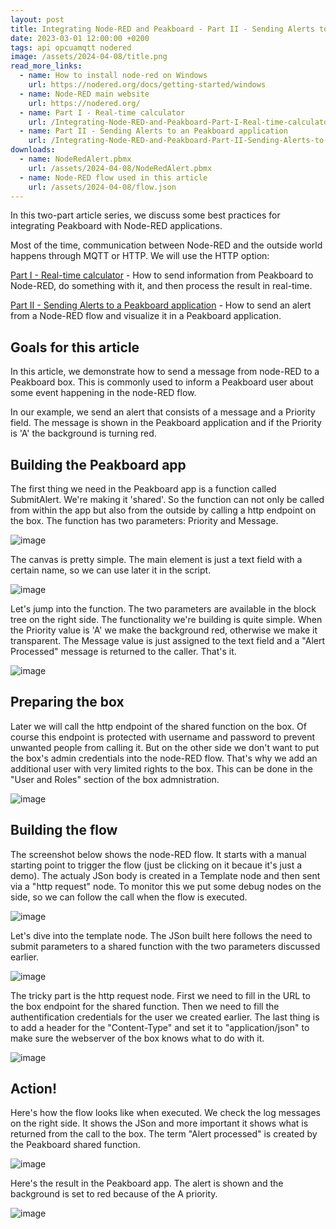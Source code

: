 ```yaml
---
layout: post
title: Integrating Node-RED and Peakboard - Part II - Sending Alerts to an Peakboard application
date: 2023-03-01 12:00:00 +0200
tags: api opcuamqtt nodered
image: /assets/2024-04-08/title.png
read_more_links:
  - name: How to install node-red on Windows
    url: https://nodered.org/docs/getting-started/windows
  - name: Node-RED main website
    url: https://nodered.org/
  - name: Part I - Real-time calculator
    url: /Integrating-Node-RED-and-Peakboard-Part-I-Real-time-calculator.html
  - name: Part II - Sending Alerts to an Peakboard application
    url: /Integrating-Node-RED-and-Peakboard-Part-II-Sending-Alerts-to-an-Peakboard-application.html
downloads:
  - name: NodeRedAlert.pbmx
    url: /assets/2024-04-08/NodeRedAlert.pbmx
  - name: Node-RED flow used in this article
    url: /assets/2024-04-08/flow.json
---
```

In this two-part article series, we discuss some best practices for integrating Peakboard with Node-RED applications.

Most of the time, communication between Node-RED and the outside world happens through MQTT or HTTP. We will use the HTTP option:

[Part I - Real-time calculator](/Integrating-Node-RED-and-Peakboard-Part-I-Real-time-calculator.html) -
How to send information from Peakboard to Node-RED, do something with it, and then process the result in real-time.

[Part II - Sending Alerts to a Peakboard application](/Integrating-Node-RED-and-Peakboard-Part-II-Sending-Alerts-to-an-Peakboard-application.html) -
How to send an alert from a Node-RED flow and visualize it in a Peakboard application.

## Goals for this article

In this article, we demonstrate how to send a message from node-RED to a Peakboard box. This is commonly used to inform a Peakboard user about some event happening in the node-RED flow.

In our example, we send an alert that consists of a message and a Priority field. The message is shown in the Peakboard application and if the Priority is 'A' the background is turning red.

## Building the Peakboard app

The first thing we need in the Peakboard app is a function called SubmitAlert. We're making it 'shared'. So the function can not only be called from within the app but also from the outside by calling a http endpoint on the box. The function has two parameters: Priority and Message.

![image](/assets/2024-04-08/010.png)

The canvas is pretty simple. The main element is just a text field with a certain name, so we can use later it in the script.

![image](/assets/2024-04-08/020.png)

Let's jump into the function. The two parameters are available in the block tree on the right side. The functionality we're building is quite simple. When the Priority value is 'A' we make the background red, otherwise we make it transparent. The Message value is just assigned to the text field and a "Alert Processed" message is returned to the caller. That's it.

![image](/assets/2024-04-08/030.png)

## Preparing the box

Later we will call the http endpoint of the shared function on the box. Of course this endpoint is protected with username and password to prevent unwanted people from calling it. But on the other side we don't want to put the box's admin credentials into the node-RED flow. That's why we add an additional user with very limited rights to the box. This can be done in the "User and Roles" section of the box admnistration.

![image](/assets/2024-04-08/035.png)

## Building the flow

The screenshot below shows the node-RED flow. It starts with a manual starting point to trigger the flow (just be clicking on it becaue it's just a demo). The actualy JSon body is created in a Template node and then sent via a "http request" node. To monitor this we put some debug nodes on the side, so we can follow the call when the flow is executed.

![image](/assets/2024-04-08/040.png)

Let's dive into the template node. The JSon built here follows the need to submit parameters to a shared function with the two parameters discussed earlier.

![image](/assets/2024-04-08/050.png)

The tricky part is the http request node. First we need to fill in the URL to the box endpoint for the shared function. Then we need to fill the authentification credentials for the user we created earlier. The last thing is to add a header for the "Content-Type" and set it to "application/json" to make sure the webserver of the box knows what to do with it.

![image](/assets/2024-04-08/060.png)

## Action!

Here's how the flow looks like when executed. We check the log messages on the right side. It shows the JSon and more important it shows what is returned from the call to the box. The term "Alert processed" is created by the Peakboard shared function.

![image](/assets/2024-04-08/070.png)

Here's the result in the Peakboard app. The alert is shown and the background is set to red because of the A priority.

![image](/assets/2024-04-08/050.png)
